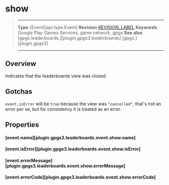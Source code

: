 # show

> --------------------- ------------------------------------------------------------------------------------------
> __Type__              [Event][api.type.Event]
> __Revision__          [REVISION_LABEL](REVISION_URL)
> __Keywords__          Google Play Games Services, game network, gpgs
> __See also__          [gpgs.leaderboards.*][plugin.gpgs3.leaderboards]
>                       [gpgs.*][plugin.gpgs3]
> --------------------- ------------------------------------------------------------------------------------------

## Overview

Indicates that the leaderboards view was closed.

## Gotchas

`event.isError` will be `true` because the view was `"cancelled"`, that's not an error per se, but for consistency it is treated as an error.

## Properties

#### [event.name][plugin.gpgs3.leaderboards.event.show.name]

#### [event.isError][plugin.gpgs3.leaderboards.event.show.isError]

#### [event.errorMessage][plugin.gpgs3.leaderboards.event.show.errorMessage]

#### [event.errorCode][plugin.gpgs3.leaderboards.event.show.errorCode]